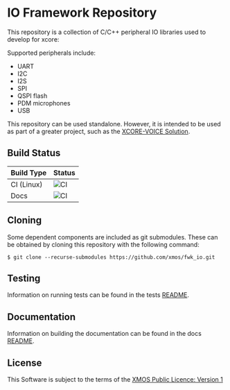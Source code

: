 # IO Framework Repository

This repository is a collection of C/C++ peripheral IO libraries used to develop for xcore:

Supported peripherals include:

- UART
- I2C
- I2S
- SPI
- QSPI flash
- PDM microphones
- USB

This repository can be used standalone.  However, it is intended to be used as part of a greater project, such as the [XCORE-VOICE Solution](https://github.com/xmos/sln_voice).

## Build Status

Build Type       |    Status     |
-----------      | --------------|
CI (Linux)       | ![CI](https://github.com/xmos/fwk_io/actions/workflows/ci.yml/badge.svg?branch=develop&event=push) |
Docs             | ![CI](https://github.com/xmos/fwk_io/actions/workflows/docs.yml/badge.svg?branch=develop&event=push) |

## Cloning

Some dependent components are included as git submodules. These can be obtained by cloning this repository with the following command:

    $ git clone --recurse-submodules https://github.com/xmos/fwk_io.git

## Testing

Information on running tests can be found in the tests [README](https://github.com/xmos/fwk_io/blob/develop/test/README.rst).

## Documentation

Information on building the documentation can be found in the docs [README](https://github.com/xmos/fwk_io/blob/develop/doc/README.rst).

## License

This Software is subject to the terms of the [XMOS Public Licence: Version 1](https://github.com/xmos/fwk_io/blob/develop/LICENSE.rst)
